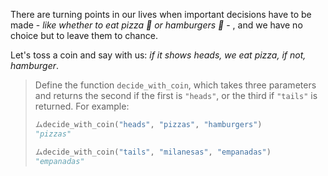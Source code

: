 There are turning points in our lives when important decisions have to be made - _like whether to eat pizza 🍕 or hamburgers 🍔_ - , and we have no choice but to leave them to chance.

Let's toss a coin and say with us: _if it shows heads, we eat pizza, if not, hamburger_.

> Define the function `decide_with_coin`, which takes three parameters and returns the second if the first is `"heads"`, or the third if `"tails"` is returned. For example:
>
> ```python
> ムdecide_with_coin("heads", "pizzas", "hamburgers")
> "pizzas"
>
> ムdecide_with_coin("tails", "milanesas", "empanadas")
> "empanadas"
> ```
